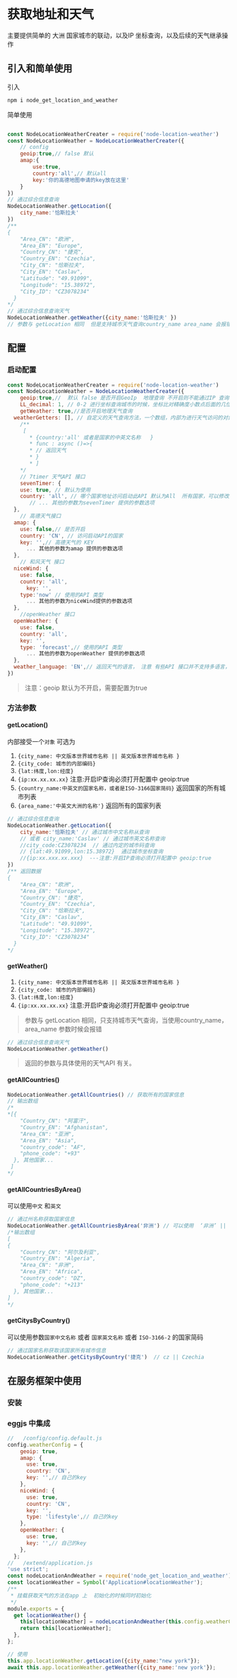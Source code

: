 # 获取地址和天气

主要提供简单的 大洲 国家城市的联动，以及IP 坐标查询，以及后续的天气继承操作

## 引入和简单使用

引入

```javascript
npm i node_get_location_and_weather
```
简单使用

```javascript

const NodeLocationWeatherCreater = require('node-location-weather')
const NodeLocationWeather = NodeLocationWeatherCreater({
    // config
    geoip:true,// false 默认
    amap:{
        use:true,
        country:'all',// 默认all
        key:'你的高德地图申请的key放在这里'
    }
})
// 通过综合信息查询
NodeLocationWeather.getLocation({
    city_name:'恰斯拉夫' 
}) 
/**
{
    "Area_CN": "欧洲",
    "Area_EN": "Europe",
    "Country_CN": "捷克",
    "Country_EN": "Czechia",
    "City_CN": "恰斯拉夫",
    "City_EN": "Caslav",
    "Latitude": "49.91099",
    "Longitude": "15.38972",
    "City_ID": "CZ3078234"
  }
*/
// 通过综合信息查询天气
NodeLocationWeather.getWeather({city_name:'恰斯拉夫' })
// 参数与 getLocation 相同  但是支持城市天气查询country_name area_name 会报错
```

## 配置

### 启动配置

```javascript
const NodeLocationWeatherCreater = require('node-location-weather')
const NodeLocationWeather = NodeLocationWeatherCreater({
    geoip:true,//  默认 false 是否开启GeoIp  地理查询 不开启则不能通过IP 查询地址信息
    LL_decimal: 1, // 0-2 进行坐标查询城市的时候，坐标比对精确度小数点后面的几位数字， 默认为1位
	getWeather: true,//是否开启地理天气查询
  weatherGetters: [], // 自定义的天气查询方法，一个数组，内部为进行天气访问的对象 ， 格式为
    /**
     [
       * {country:'all' 或者是国家的中英文名称   }
       * func : async ()=>{
       * // 返回天气
       * }
       * ]
    */
    // 7timer 天气API 接口
    sevenTimer: {
    use: true, // 默认为使用
    country: 'all', // 哪个国家地址访问启动此API 默认为All  所有国家，可以修改为‘CN’，则当查询中国城市天气时使用此API接口
       // ... 其他的参数为sevenTimer 提供的参数选项
  },
    // 高德天气接口
  amap: {
    use: false,// 是否开启
    country: 'CN', // 访问启动API的国家
    key: '',// 高德天气的 KEY
      ... 其他的参数为amap 提供的参数选项
  },
    // 和风天气 接口
  niceWind: {
    use: false,
    country: 'all',
      key: '',
    type:'now' // 使用的API 类型
      ... 其他的参数为niceWind提供的参数选项
  },
    //openWeather 接口
  openWeather: {
    use: false,
    country: 'all',
    key: '',
    type: 'forecast',// 使用的API 类型
      ... 其他的参数为openWeather 提供的参数选项
  },
  weather_language: 'EN',// 返回天气的语言， 注意 有些API 接口并不支持多语言，请查询后使用，默认为英文
})
```

>注意：geoip 默认为不开启，需要配置为true

### 方法参数

#### getLocation()

内部接受一个`对象` 可选为 

1. ``{city_name: 中文版本世界城市名称 || 英文版本世界城市名称 }``
2. ``{city_code: 城市的内部编码}``
3.  ``{lat:纬度,lon:经度}``
4. ``{ip:xx.xx.xx.xx}`` 注意:开启IP查询必须打开配置中 geoip:true
5. ``{country_name:中英文的国家名称，或者是ISO-3166国家简码}`` 返回国家的所有城市列表
6. ``{area_name:'中英文大洲的名称'}`` 返回所有的国家列表

```javascript
// 通过综合信息查询
NodeLocationWeather.getLocation({
    city_name:'恰斯拉夫' // 通过城市中文名称从查询
    // 或者 city_name:'Caslav' // 通过城市英文名称查询
    //city_code:CZ3078234  // 通过内定的城市码查询
    // {lat:49.91099,lon:15.38972}  通过城市坐标查询
    //{ip:xx.xxx.xx.xxx}  ---注意:开启IP查询必须打开配置中 geoip:true
}) 
/** 返回数据
{
    "Area_CN": "欧洲",
    "Area_EN": "Europe",
    "Country_CN": "捷克",
    "Country_EN": "Czechia",
    "City_CN": "恰斯拉夫",
    "City_EN": "Caslav",
    "Latitude": "49.91099",
    "Longitude": "15.38972",
    "City_ID": "CZ3078234"
  }
*/
```

#### getWeather()

1. ``{city_name: 中文版本世界城市名称 || 英文版本世界城市名称 }``
2. ``{city_code: 城市的内部编码}``
3.  ``{lat:纬度,lon:经度}``
4. ``{ip:xx.xx.xx.xx}`` 注意:开启IP查询必须打开配置中 geoip:true

> 参数与 getLocation 相同，只支持城市天气查询，当使用country_name，area_name 参数时候会报错

```javascript
// 通过综合信息查询天气
NodeLocationWeather.getWeather()
```

>  返回的参数与具体使用的天气API 有关。

#### getAllCountries()

```javascript
NodeLocationWeather.getAllCountries() // 获取所有的国家信息
// 输出数组
/*
*[{
    "Country_CN": "阿富汗",
    "Country_EN": "Afghanistan",
    "Area_CN": "亚洲",
    "Area_EN": "Asia",
    "country_code": "AF",
    "phone_code": "+93"
  }, 其他国家...
 ]
*/
```

#### getAllCountriesByArea()

可以使用`中文` 和`英文`

```javascript
// 通过州名称获取国家信息  
NodeLocationWeather.getAllCountriesByArea('非洲') // 可以使用  ‘非洲’ ||  Africa
/*输出数组
[
{
    "Country_CN": "阿尔及利亚",
    "Country_EN": "Algeria",
    "Area_CN": "非洲",
    "Area_EN": "Africa",
    "country_code": "DZ",
    "phone_code": "+213"
  }, 其他国家...
]
*/
```

####  getCitysByCountry()

 可以使用参数`国家中文名称`  或者 `国家英文名称` 或者 `ISO-3166-2` 的国家简码 

```javascript
// 通过国家名称获取该国家所有城市信息
NodeLocationWeather.getCitysByCountry('捷克')  // cz || Czechia
```



## 在服务框架中使用

### 安装

###  eggjs 中集成

```javascript
//   /config/config.default.js 
config.weatherConfig = {
    geoip: true,
    amap: {
      use: true,
      country: 'CN',
      key: '',// 自己的key
    },
    niceWind: {
      use: true,
      country: 'CN',
      key: '',
      type: 'lifestyle',// 自己的key
    },
    openWeather: {
      use: true,
      key: '',// 自己的key
    },
  };
//   /extend/application.js
'use strict';
const nodeLocationAndWeather = require('node_get_location_and_weather');
const locationWeather = Symbol('Application#locationWeather');
/**
 * 挂载获取天气的方法在app 上  初始化的时候同时初始化
 */
module.exports = {
  get locationWeather() {
    this[locationWeather] = nodeLocationAndWeather(this.config.weatherConfig);
    return this[locationWeather];
  },
};

// 使用
this.app.locationWeather.getLocation({city_name:"new york"});
await this.app.locationWeather.getWeather({city_name:'new york'});
```

